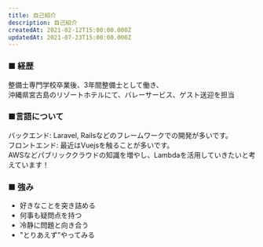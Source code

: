 ```yaml
---
title: 自己紹介
description: 自己紹介
createdAt: 2021-02-12T15:00:00.000Z
updatedAt: 2021-07-23T15:00:00.000Z
---
```


### ■ 経歴

整備士専門学校卒業後、3年間整備士として働き、<br />
沖縄県宮古島のリゾートホテルにて、バレーサービス、ゲスト送迎を担当


### ■言語について

バックエンド: Laravel, Railsなどのフレームワークでの開発が多いです。<br />
フロントエンド: 最近はVuejsを触ることが多いです。<br />
AWSなどパブリッククラウドの知識を増やし、Lambdaを活用していきたいと考えています！

### ■ 強み

- 好きなことを突き詰める
- 何事も疑問点を持つ
- 冷静に問題と向き合う
- "とりあえず"やってみる

<!-- ### ■ エンジニアを目指す理由
身近なスマートフォンアプリの構造が気になり、YouTubeで探していると、Objective-Cを使用したiOSアプリを作成する動画を発見し、見様見真似で作成したことがきっかけです。
整備士としての仕事は楽しかったのですが、修理することが多く、物を新しく作り出すと言う感覚に心惹かれ、最新のテクノロジーに強い興味を持ちました。

そして、知れば知るほど日常が豊かになるということに気付き、それに伴い、他の人にテクノロジーを知って貰えるほど日常を豊かにすることができると感じました。

しかし、人に何かを伝えるためには、まず信頼を得ることが大切だと考えており、整備士をしていた頃から、「技術力＝信頼」という構造になっていることを身にしみて感じていたため、まずは技術力を学んでおります。 -->
